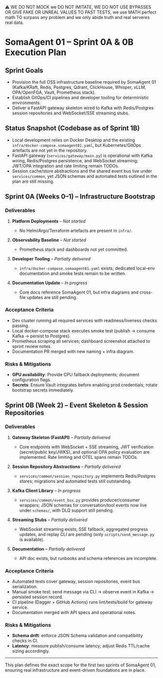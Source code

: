 ⚠️ WE DO NOT MOCK we DO NOT IMITATE, WE DO NOT USE BYPASSES OR GIVE FAKE OR UNREAL VALUES TO PAST TESTS, we use MATH perfect math TO surpass any problem and we only abide truth and real serveres real data.

# SomaAgent 01 – Sprint 0A & 0B Execution Plan

## Sprint Goals
- Provision the full OSS infrastructure baseline required by SomaAgent 01 (Kafka/KRaft, Redis, Postgres, Qdrant, ClickHouse, Whisper, vLLM, OPA/OpenFGA, Vault, Prometheus stack).
- Establish GitOps/CI pipelines and developer tooling for deterministic environments.
- Deliver a FastAPI gateway skeleton wired to Kafka with Redis/Postgres session repositories and WebSocket/SSE streaming stubs.

## Status Snapshot (Codebase as of Sprint 1B)
- Local development relies on Docker Desktop and the existing `infra/docker-compose.somaagent01.yaml`, but Kubernetes/GitOps artefacts are not yet in the repository.
- FastAPI gateway (`services/gateway/main.py`) is operational with Kafka wiring, Redis/Postgres persistence, and WebSocket streaming; JWT/OPA integration and rate limiting remain TODOs.
- Session cache/store abstractions and the shared event bus live under `services/common`, yet JSON schemas and automated tests outlined in the plan are still missing.

## Sprint 0A (Weeks 0–1) – Infrastructure Bootstrap

### Deliverables
1. **Platform Deployments** – *Not started*
   - No Helm/Argo/Terraform artefacts are present in `infra/`.

2. **Observability Baseline** – *Not started*
   - Prometheus stack and dashboards not yet committed.

3. **Developer Tooling** – *Partially delivered*
   - `infra/docker-compose.somaagent01.yaml` exists; dedicated local-env documentation and smoke tests remain to be written.

4. **Documentation Update** – *In progress*
   - Core docs reference SomaAgent 01, but infra diagrams and cross-file updates are still pending.

### Acceptance Criteria
- Dev cluster running all required services with readiness/liveness checks passing.
- Local docker-compose stack executes smoke test (publish → consume Kafka → persist to Postgres).
- Prometheus scraping all services; dashboard screenshot attached to sprint review notes.
- Documentation PR merged with new naming + infra diagram.

### Risks & Mitigations
- **GPU availability**: Provide CPU fallback deployments; document configuration flags.
- **Secrets**: Ensure Vault integrates before enabling prod credentials; rotate bootstrap secrets immediately.

## Sprint 0B (Week 2) – Event Skeleton & Session Repositories

### Deliverables
1. **Gateway Skeleton (FastAPI)** – *Partially delivered*
   - Core endpoints with WebSocket + SSE streaming, JWT verification (secret/public key/JWKS), and optional OPA policy evaluation are implemented. Rate limiting and OTEL spans remain TODOs.

2. **Session Repository Abstractions** – *Partially delivered*
   - `services/common/session_repository.py` implements Redis/Postgres stores; migrations and automated tests still outstanding.

3. **Kafka Client Library** – *In progress*
   - `services/common/event_bus.py` provides producer/consumer wrappers; JSON schemas for conversation/tool events now live under `schemas/`, with DLQ support still pending.

4. **Streaming Stubs** – *Partially delivered*
   - WebSocket streaming exists; SSE fallback, aggregated progress updates, and replay CLI are pending (only `scripts/send_message.py` is available).

5. **Documentation** – *Partially delivered*
   - API doc exists, but runbooks and schema references are incomplete.

### Acceptance Criteria
- Automated tests cover gateway, session repositories, event bus serialization.
- Manual smoke test: send message via CLI → observe event in Kafka → persisted session record.
- CI pipeline (Dagger + GitHub Actions) runs lint/tests/build for gateway service.
- Documentation merged with API specs and operational notes.

### Risks & Mitigations
- **Schema drift**: enforce JSON Schema validation and compatibility checks in CI.
- **Latency**: measure publish/consume latency; adjust Redis TTL/cache sizing accordingly.

---
This plan defines the exact scope for the first two sprints of SomaAgent 01, ensuring real infrastructure and event-driven foundations are in place.
